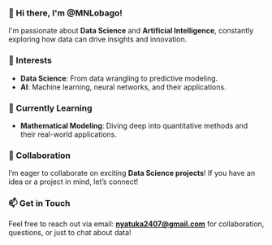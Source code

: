 ### 👋 Hi there, I'm **@MNLobago**!

I'm passionate about **Data Science** and **Artificial Intelligence**, constantly exploring how data can drive insights and innovation.

### 👀 Interests
- **Data Science**: From data wrangling to predictive modeling.
- **AI**: Machine learning, neural networks, and their applications.

### 🌱 Currently Learning
- **Mathematical Modeling**: Diving deep into quantitative methods and their real-world applications.

### 💞 Collaboration
I’m eager to collaborate on exciting **Data Science projects**! If you have an idea or a project in mind, let’s connect!

### 📫 Get in Touch
Feel free to reach out via email: **[nyatuka2407@gmail.com](mailto:nyatuka2407@gmail.com)** for collaboration, questions, or just to chat about data!
